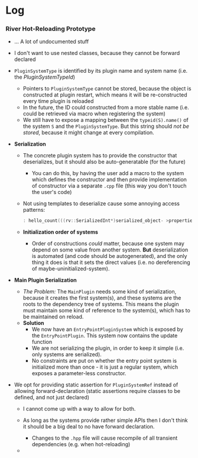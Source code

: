 # Log

### River Hot-Reloading Prototype



- ... A lot of undocumented stuff

- I don't want to use nested classes, because they cannot be forward declared

- `PluginSystemType` is identified by its plugin name and system name (i.e. the *PluginSystemTypeId*)

  - Pointers to `PluginSystemType` cannot be stored, because the object is constructed at plugin restart, which means it will be re-constructed every time plugin is reloaded
  - In the future, the ID could constructed from a more stable name (i.e. could be retrieved via macro when registering the system)
  - We still have to expose a mapping between the `typeid(S).name()` of the system `S` and the `PluginSystemType`. But this string should *not be stored*, because it might change at every compilation.

- **Serialization**

  - The concrete plugin system has to provide the constructor that deserializes, but it should also be auto-generatable (for the future)

    - You can do this, by having the user add a macro to the system which defines the constructor and then provide implementation of constructor via a separate `.cpp` file (this way you don't touch the user's code)

  - Not using templates to deserialize cause some annoying access patterns:
    ```c++
    : hello_count(((rv::SerializedInt*)serialized_object- >properties.at("hello_count"))->value)
    
    ```

  - **Initialization order of systems**

    - Order of constructions *could* matter, because one system may depend on some value from another system. **But** deserialization is automated (and code should be autogenerated), and the only thing it does is that it sets the direct values (i.e. no dereferencing of maybe-uninitialized-system).


- **Main Plugin Serialization**
  - *The Problem:*
    The `MainPlugin` needs some kind of serialization, because it creates the first system(s), and these systems are the roots to the dependency tree of systems. This means the plugin must maintain some kind of reference to the system(s), which has to be  maintained on reload.
  - **Solution**
    - We now have an `EntryPointPluginSystem` which is exposed by the `EntryPointPlugin`. This system now contains the update function
    - We are not serializing the plugin, in order to keep it simple (i.e. only systems are serialized).
    - No constraints are put on whether the entry point system is initialized more than once - it is just a regular system, which exposes a parameter-less constructor.
- We opt for providing static assertion for `PluginSystemRef` instead of allowing forward-declaration (static assertions require classes to be defined, and not just declared)

  - I cannot come up with a way to allow for both.
  - As long as the systems provide rather simple APIs then I don't think it should be a big deal to no have forward declaration.

    - Changes to the `.hpp` file will cause recompile of all transient dependencies (e.g. when hot-reloading)
  - 